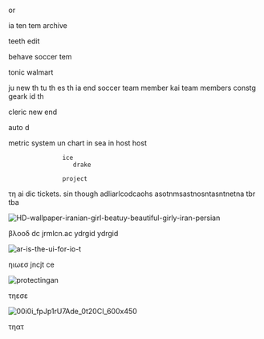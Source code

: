or

ia ten     tem        archive 

teeth edit

behave    soccer tem 

tonic walmart

ju new th tu th es th ia end soccer        team member               kai team               members constg geark id th

cleric new 
          end 

auto  d

metric
      system
            un
              chart 
                   in sea 
                   in    host 
                   host 

                   ice 
                      drake 

                   project
                           

τη ai dic tickets. sin  though adliarlcodcaohs asotnmsastnosntasntnetna tbr tba

![HD-wallpaper-iranian-girl-beatuy-beautiful-girly-iran-persian](https://github.com/user-attachments/assets/58c268f4-dc24-4af1-8a20-aff992d53f7d)

βλοοδ dc jrmlcn.ac ydrgid ydrgid
                                                                                                           
![ar-is-the-ui-for-io-t](https://github.com/user-attachments/assets/ea958d8d-c21b-4fe3-acbe-b4cdef0af663)

ηιωεσ jncjt ce

![protectingan](https://github.com/user-attachments/assets/18bad475-1be3-4272-8631-b5675aebafd2)

τηεσε

![00i0i_fpJp1rU7Ade_0t20CI_600x450](https://github.com/user-attachments/assets/4c78192a-2d59-424e-ae08-6ec52c487e0a)

τηατ
    
